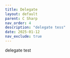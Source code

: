 ```yaml
---
title: Delegate
layout: default
parent: C Sharp
nav_order: 4
description: "delegate tess"
date: 2025-01-12
nav_exclude: true
---
```


delegate test
